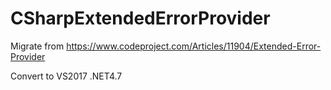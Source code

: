 # CSharpExtendedErrorProvider
Migrate from https://www.codeproject.com/Articles/11904/Extended-Error-Provider

Convert to VS2017 .NET4.7

